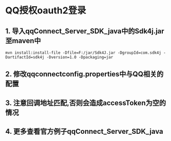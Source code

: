 # QQ授权oauth2登录
## 1. 导入qqConnect_Server_SDK_java中的Sdk4j.jar至maven中
	mvn install:install-file -Dfile=F:/jar/Sdk4J.jar -DgroupId=com.sdk4j -DartifactId=sdk4j -Dversion=1.0 -Dpackaging=jar
## 2. 修改qqconnectconfig.properties中与QQ相关的配置
## 3. 注意回调地址匹配,否则会造成accessToken为空的情况
## 4. 更多查看官方例子qqConnect_Server_SDK_java